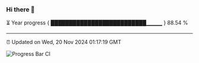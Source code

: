 ### Hi there 👋

⏳ Year progress { ██████████████████████████▁▁▁▁ } 88.54 %

---

⏰ Updated on Wed, 20 Nov 2024 01:17:19 GMT

![Progress Bar CI](https://github.com/JuvenileQ/Progress-Bar-CI/workflows/main/badge.svg)
